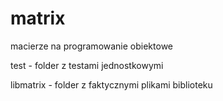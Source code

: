 # matrix
macierze na programowanie obiektowe

test - folder z testami jednostkowymi

libmatrix - folder z faktycznymi plikami biblioteku

